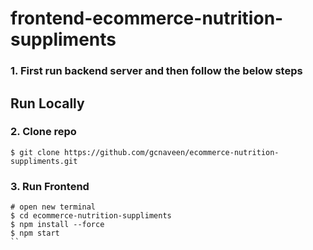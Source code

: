 # frontend-ecommerce-nutrition-suppliments

### 1. First run backend server and then follow the below steps

## Run Locally

### 2. Clone repo

```
$ git clone https://github.com/gcnaveen/ecommerce-nutrition-suppliments.git
```


### 3. Run Frontend

```
# open new terminal
$ cd ecommerce-nutrition-suppliments
$ npm install --force
$ npm start
``
